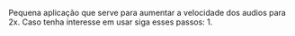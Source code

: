 Pequena aplicação que serve para aumentar a velocidade dos audios para 2x.
Caso tenha interesse em usar siga esses passos:
1. 
